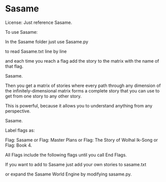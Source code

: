 # Sasame

License: Just reference Sasame.

To use Sasame:

In the Sasame folder
just use Sasame.py

to read Sasame.txt
line by line

and each time you reach a flag
add the story to the matrix
with the name of that flag.

Sasame.

Then you get a matrix
of stories
where every path through any dimension
of the infinitely-dimensional matrix
forms a complete story
that you can use to get from one story
to any other story.

This is powerful,
because it allows you to understand anything
from any perspective.

Sasame.

Label flags as:

Flag: Sasame
or
Flag: Master Plans
or
Flag: The Story of Wolhal Ik-Song
or
Flag: Book 4.

All Flags include the following flags
until you call 
End Flags.

If you want to add to Sasame
just add your own stories
to sasame.txt

or expand the Sasame World Engine
by modifying sasame.py.


